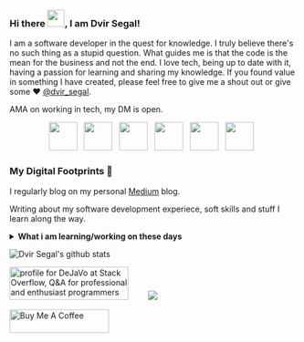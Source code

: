 ### Hi there <img src="https://raw.githubusercontent.com/MartinHeinz/MartinHeinz/master/wave.gif" width="30px">, I am Dvir Segal!
I am a software developer in the quest for knowledge. I truly believe there's no such thing as a stupid question.
What guides me is that the code is the mean for the business and not the end. I love tech, being up to date with it, having a passion for learning and sharing my knowledge.
If you found value in something I have created, please feel free to give me a shout out or give some ♥ [@dvir_segal](https://twitter.com/dvir_segal). 

AMA on working in tech, my DM is open.

<p align='center'>
<a href="https://www.linkedin.com/in/dvirsegal/"><img height="50" src="https://github.com/dvirsegal/dvirsegal/blob/master/linkedin.png?raw=true"></a>&nbsp;&nbsp;
<a href="https://twitter.com/dvir_segal"><img height="50" src="https://github.com/dvirsegal/dvirsegal/blob/master/twitter.png?raw=true"></a>&nbsp;&nbsp;
<a href="https://dvirsegal.medium.com/"><img height="50" src="https://github.com/dvirsegal/dvirsegal/blob/master/medium.jpeg?raw=true"></a>&nbsp;&nbsp;
<a href="https://stackoverflow.com/users/3125120/dejavo"><img height="50" src="https://github.com/dvirsegal/dvirsegal/blob/master/so.png?raw=true"></a>&nbsp;&nbsp;
<a href="https://dev.to/dejavo"><img height="50" width="50" src="https://github.com/dvirsegal/dvirsegal/blob/master/devto.png?raw=true"></a>&nbsp;&nbsp;
<a href="https://dvirsegal.netlify.app/"><img height="50" width="50" src="https://github.com/dvirsegal/dvirsegal/blob/master/website.png?raw=true"></a>&nbsp;&nbsp;
</p>

<!-- BLOG-POST-LIST:START --><!-- BLOG-POST-LIST:END -->


### My Digital Footprints 🌱

I regularly blog on my personal [Medium](https://dvirsegal.medium.com/) blog.

Writing about my software development experiece, soft skills and stuff I learn along the way.

<details>
 <summary><strong>What i am learning/working on these days</strong></summary>
   - Developing innovative genetic counseling solutions which put the customers at the center. <br/>
   - Working with Java Spring <br/>
   - Building something awesome <br/>
   - Blogging (Posting, SEO, Readability etc) <br/>
   - Team Leading 
</details>

![Dvir Segal's github stats](https://github-readme-stats.vercel.app/api?username=dvirsegal&hide=contribs,prs&show_icons=true&hide_border=true&title_color=3498db&bg_color=00000000&text_color=3498db&count_private=true)

<a href="https://stackoverflow.com/users/3125120/dejavo"><img src="https://stackoverflow.com/users/flair/3125120.png?theme=dark" width="208" height="58" alt="profile for DeJaVo at Stack Overflow, Q&amp;A for professional and enthusiast programmers" title="profile for DeJaVo at Stack Overflow, Q&amp;A for professional and enthusiast programmers"></a>&nbsp;&nbsp;&nbsp;&nbsp;&nbsp;&nbsp;&nbsp;&nbsp;
<a href="https://github.com/ellerbrock/open-source-badges/"><img src="https://badges.frapsoft.com/os/v1/open-source.png?v=103"></a>
</p>

<a href="https://www.buymeacoffee.com/dvirsegal" target="_blank"><img src="https://cdn.buymeacoffee.com/buttons/v2/default-blue.png" alt="Buy Me A Coffee" height="41" width="174"></a>
